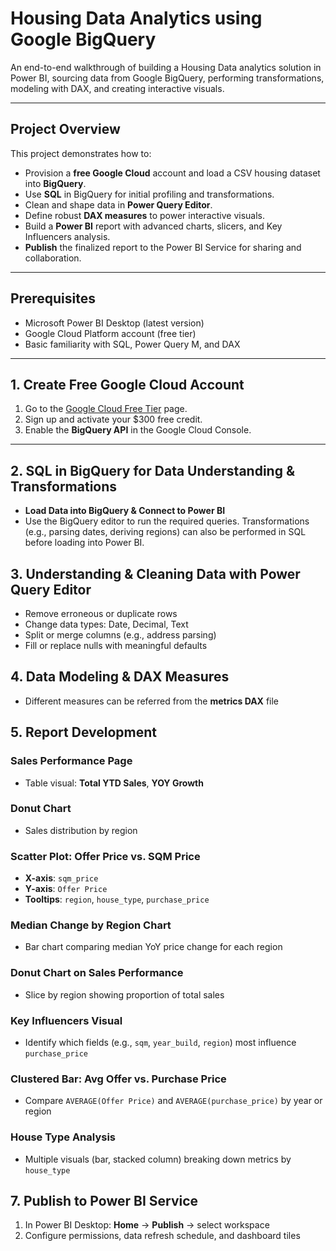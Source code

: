 # Housing Data Analytics using Google BigQuery

An end-to-end walkthrough of building a Housing Data analytics solution in Power BI, sourcing data from Google BigQuery, performing transformations, modeling with DAX, and creating interactive visuals.

---
## Project Overview

This project demonstrates how to:  
- Provision a **free Google Cloud** account and load a CSV housing dataset into **BigQuery**.  
- Use **SQL** in BigQuery for initial profiling and transformations.  
- Clean and shape data in **Power Query Editor**.  
- Define robust **DAX measures** to power interactive visuals.  
- Build a **Power BI** report with advanced charts, slicers, and Key Influencers analysis.  
- **Publish** the finalized report to the Power BI Service for sharing and collaboration.

---

## Prerequisites

- Microsoft Power BI Desktop (latest version)  
- Google Cloud Platform account (free tier)  
- Basic familiarity with SQL, Power Query M, and DAX  

---

## 1. Create Free Google Cloud Account

1. Go to the [Google Cloud Free Tier](https://cloud.google.com/free) page.  
2. Sign up and activate your \$300 free credit.  
3. Enable the **BigQuery API** in the Google Cloud Console.  

---

## 2. SQL in BigQuery for Data Understanding & Transformations

- **Load Data into BigQuery & Connect to Power BI**  
- Use the BigQuery editor to run the required queries. Transformations (e.g., parsing dates, deriving regions) can also be performed in SQL before loading into Power BI.

## 3. Understanding & Cleaning Data with Power Query Editor

- Remove erroneous or duplicate rows  
- Change data types: Date, Decimal, Text  
- Split or merge columns (e.g., address parsing)  
- Fill or replace nulls with meaningful defaults

## 4. Data Modeling & DAX Measures

- Different measures can be referred from the **metrics DAX** file

## 5. Report Development

### Sales Performance Page
- Table visual: **Total YTD Sales**, **YOY Growth**

### Donut Chart
- Sales distribution by region

### Scatter Plot: Offer Price vs. SQM Price
- **X-axis**: `sqm_price`  
- **Y-axis**: `Offer Price`  
- **Tooltips**: `region`, `house_type`, `purchase_price`

### Median Change by Region Chart
- Bar chart comparing median YoY price change for each region

### Donut Chart on Sales Performance
- Slice by region showing proportion of total sales

### Key Influencers Visual
- Identify which fields (e.g., `sqm`, `year_build`, `region`) most influence `purchase_price`

### Clustered Bar: Avg Offer vs. Purchase Price
- Compare `AVERAGE(Offer Price)` and `AVERAGE(purchase_price)` by year or region

### House Type Analysis
- Multiple visuals (bar, stacked column) breaking down metrics by `house_type`

## 7. Publish to Power BI Service

1. In Power BI Desktop: **Home** → **Publish** → select workspace  
2. Configure permissions, data refresh schedule, and dashboard tiles  
